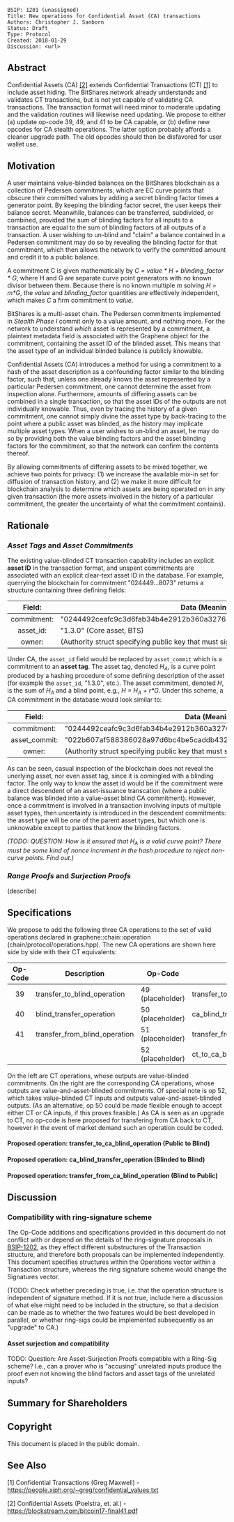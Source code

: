     BSIP: 1201 (unassigned)
    Title: New operations for Confidential Asset (CA) transactions
    Authors: Christopher J. Sanborn
    Status: Draft
    Type: Protocol
    Created: 2018-01-29
    Discussion: <url>


## Abstract

Confidential Assets (CA) [[2]](#see-also) extends Confidential Transactions (CT) [[1]](#see-also) to include asset hiding.  The BitShares network already understands and validates CT transactions, but is not yet capable of validating CA transactions.  The transaction format will need minor to moderate updating and the validation routines will likewise need updating. We propose to either (a) update op-code 39, 49, and 41 to be CA capable, or (b) define new opcodes for CA stealth operations.  The latter option probably affords a cleaner upgrade path.  The old opcodes should then be disfavored for user wallet use.

## Motivation

A user maintains value-blinded balances on the BitShares blockchain as a collection of Pedersen commitments, which are EC curve points that obscure their committed values by adding a secret blinding factor times a generator point.  By keeping the blinding factor secret, the user keeps their balance secret.  Meanwhile, balances can be transferred, subdivided, or combined, provided the sum of blinding factors for all inputs to a transaction are equal to the sum of blinding factors of all outputs of a transaction.  A user wishing to un-blind and "claim" a balance contained in a Pedersen commitment may do so by revealing the blinding factor for that commitment, which then allows the network to verify the committed amount and credit it to a public balance.

A commitment C is given mathematically by _C = value * H + blinding_factor * G_, where H and G are separate curve point generators with no known divisor between them.  Because there is no known multiple _m_ solving _H = m*G_, the _value_ and _blinding_factor_ quantities are effectively independent, which makes _C_ a firm commitment to _value_.

BitShares is a multi-asset chain.  The Pedersen commitments implemented in _Stealth Phase I_ commit only to a value amount, and nothing more.  For the network to understand *which* asset is represented by a commitment, a plaintext metadata field is associated with the Graphene object for the commitment, containing the asset ID of the blinded asset.  This means that the asset type of an individual blinded balance is publicly knowable.

Confidential Assets (CA) introduces a method for using a commitment to a hash of the asset description as a confounding factor similar to the blinding factor, such that, unless one already knows the asset represented by a particular Pedersen commitment, one cannot determine the asset from inspection alone.  Furthermore, amounts of differing assets can be combined in a single transaction, so that the asset IDs of the outputs are not individually knowable.  Thus, even by tracing the history of a given commitment, one cannot simply divine the asset type by back-tracing to the point where a public asset was blinded, as the history may implicate multiple asset types.  When a user wishes to un-blind an asset, he may do so by providing both the value blinding factors and the asset blinding factors for the commitment, so that the network can confirm the contents thereof.

By allowing commitments of differing assets to be mixed together, we achieve two points for privacy: (1) we increase the available mix-in set for diffusion of transaction history, and (2) we make it more difficult for blockchain analysis to determine which assets are being operated on in any given transaction (the more assets involved in the history of a particular commitment, the greater the uncertainty of what the commitment contains).

## Rationale

### _Asset Tags_ and _Asset Commitments_

The existing value-blinded CT transaction capability includes an explicit **asset ID** in the transaction format, and unspent commitments are associated with an explicit clear-text asset ID in the database.  For example, querrying the blockchain for commitment "024449...8073" returns a structure containing three defining fields:

Field:      | Data (Meaning)
:----------:|----------
commitment: | "0244492ceafc9c3d6fab34b4e2912b360a3276560651451580325f754705758073" |
asset_id:   | "1.3.0"  (Core asset, BTS)
owner:      | (Authority struct specifying public key that must sign)

Under CA, the `asset_id` field would be replaced by `asset_commit` which is a commitment to an **asset tag**.  The asset tag, denoted *H<sub>A</sub>*, is a curve point produced by a hashing procedure of some defining description of the asset (for example the `asset_id`, "1.3.0", etc.).  The asset commitment, denoted *H*, is the sum of *H<sub>A</sub>* and a blind point, e.g., _H = H<sub>A</sub> + r*G_.  Under this scheme, a CA commitment in the database would look similar to:

Field:        | Data (Meaning)
:------------:|----------
commitment:   | "0244492ceafc9c3d6fab34b4e2912b360a3276560651451580325f754705758073"
asset_commit: | "022b607af588386028a97d6bc4be5caddb432340329bc808ba587c0b92ffb1087c"
owner:        | (Authority struct specifying public key that must sign)

As can be seen, casual inspection of the blockchain does not reveal the unerlying asset, nor even asset tag, since it is comingled with a blinding factor.  The only way to know the asset id would be if the commitment were a direct descendent of an asset-issuance transcation (where a public balance was blinded into a value-asset blind CA commitment).  However, once a commitment is involved in a transaction involving inputs of multiple asset types, then uncertainty is introduced in the descendent commitments: the asset type will be _one_ of the parent asset types, but which one is unknowable except to parties that know the blinding factors.

_(TODO: QUESTION: How is it ensured that H<sub>A</sub> is a valid curve point? There must be some kind of nonce increment in the hash procedure to reject non-curve points.  Find out.)_

### _Range Proofs_ and _Surjection Proofs_

(describe)

## Specifications

We propose to add the following three CA operations to the set of valid operations declared in graphene::chain::operation (chain/protocol/operations.hpp). The new CA operations are shown here side by side with their CT equivalents:

Op-Code | Description                   | Op-Code          | Description
:------:|-------------------------------|------------------|----------------------------------
39      | transfer_to_blind_operation   | 49 (placeholder) | transfer_to_ca_blind_operation
40      | blind_transfer_operation      | 50 (placeholder) | ca_blind_transfer_operation
41      | transfer_from_blind_operation | 51 (placeholder) | transfer_from_ca_blind_operation
|       |                               | 52 (placeholder) | ct_to_ca_blind_transfer_operation

On the left are CT operations, whose outputs are value-blinded commitments. On the right are the corresponding CA operations, whose outputs are value-and-asset-blinded commitments. Of special note is op 52, which takes value-blinded CT inputs and outputs value-and-asset-blinded outputs. (As an alternative, op 50 could be made flexible enough to accept either CT or CA inputs, if this proves feasible.)  As CA is seen as an upgrade to CT, no op-code is here proposed for transfering from CA back to CT, however in the event of market demand such an operation could be coded.

#### Proposed operation: transfer_to_ca_blind_operation (Public to Blind)

#### Proposed operation: ca_blind_transfer_operation (Blinded to Blind)

#### Proposed operation: transfer_from_ca_blind_operation (Blind to Public)

## Discussion

### Compatibility with ring-signature scheme

The Op-Code additions and specifications provided in this document do not conflict with or depend on the details of the ring-signature proposals in [BSIP-1202](bsip-1202.md), as they effect different substructures of the Transaction structure, and therefore both proposals can be implemented independently. This document specifies structures within the Operations vector within a Transaction structure, whereas the ring signature scheme would change the Signatures vector.

(TODO: Check whether preceding is true, i.e. that the operation structure is independent of signature method.  If it is not true, include here a discussion of what else might need to be included in the structure, so that a decision can be made as to whether the two features would be best developed in parallel, or whether ring-sigs could be implemented subsequently as an "upgrade" to CA.)

#### Asset surjection and compatibility

TODO: Question: Are Asset-Surjection Proofs compatible with a Ring-Sig scheme?  I.e., can a prover who is "accusing" unrelated inputs produce the proof even not knowing the blind factors and asset tags of the unrelated inputs?

## Summary for Shareholders
## Copyright

This document is placed in the public domain.

## See Also

[1] Confidential Transactions (Greg Maxwell) - https://people.xiph.org/~greg/confidential_values.txt

[2] Confidential Assets (Poelstra, et. al.) - https://blockstream.com/bitcoin17-final41.pdf 
